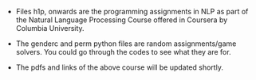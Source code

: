 - Files h1p, onwards are the programming assignments in NLP as part of the Natural Language Processing Course offered in Coursera by Columbia University. 

- The genderc and perm python files are random assignments/game solvers. You could go through the codes to see what they are for.

- The pdfs and links of the above course will be updated shortly.
